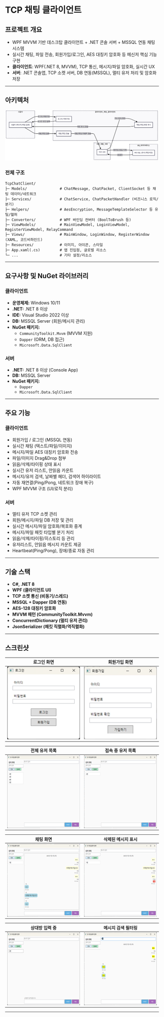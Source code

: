 # TCP 채팅 클라이언트

## 프로젝트 개요

- WPF MVVM 기반 데스크탑 클라이언트 + .NET 콘솔 서버 + MSSQL 연동 채팅 시스템
- 실시간 채팅, 파일 전송, 회원가입/로그인, AES 대칭키 암호화 등 메신저 핵심 기능 구현
- **클라이언트**: WPF(.NET 8, MVVM), TCP 통신, 메시지/파일 암호화, 실시간 UX
- **서버**: .NET 콘솔앱, TCP 소켓 서버, DB 연동(MSSQL), 멀티 유저 처리 및 암호화 저장

---

## 아키텍처
![아키텍쳐](Screenshots/ChatArchitecture.png)

### 전체 구조
```plaintext
TcpChatClient/
├─ Models/               # ChatMessage, ChatPacket, ClientSocket 등 채팅 데이터/네트워크
├─ Services/             # ChatService, ChatPacketHandler (비즈니스 로직/분기)
├─ Helpers/              # AesEncryption, MessageTemplateSelector 등 유틸/헬퍼
├─ Converters/           # WPF 바인딩 컨버터 (BoolToBrush 등)
├─ ViewModels/           # MainViewModel, LoginViewModel, RegisterViewModel, RelayCommand
├─ Views/                # MainWindow, LoginWindow, RegisterWindow (XAML, 코드비하인드)
├─ Resources/            # 이미지, 아이콘, 스타일
├─ App.xaml(.cs)         # 앱 진입점, 글로벌 리소스
└─ ...                   # 기타 설정/리소스
```

---
## 요구사항 및 NuGet 라이브러리

### 클라이언트
- **운영체제:** Windows 10/11
- **.NET:** .NET 8 이상
- **IDE:** Visual Studio 2022 이상
- **DB:** MSSQL Server (회원/메시지 관리)
- **NuGet 패키지:**
  - `CommunityToolkit.Mvvm` (MVVM 지원)
  - `Dapper` (ORM, DB 접근)
  - `Microsoft.Data.SqlClient`

### 서버
- **.NET:** .NET 8 이상 (Console App)
- **DB:** MSSQL Server
- **NuGet 패키지:**
  - `Dapper`
  - `Microsoft.Data.SqlClient`

---

## 주요 기능

### 클라이언트
- 회원가입 / 로그인 (MSSQL 연동)
- 실시간 채팅 (텍스트/파일/이미지)
- 메시지/파일 AES 대칭키 암호화 전송
- 파일/이미지 Drag&Drop 첨부
- 읽음/삭제/타이핑 상태 표시
- 실시간 유저 리스트, 안읽음 카운트
- 메시지/유저 검색, 날짜별 헤더, 검색어 하이라이트
- 자동 재연결(Ping/Pong, 네트워크 장애 복구)
- WPF MVVM 구조 (UI/로직 분리)

### 서버
- 멀티 유저 TCP 소켓 관리
- 회원/메시지/파일 DB 저장 및 관리
- 실시간 메시지/파일 암호화/복호화 중계
- 메시지/파일 패킷 타입별 분기 처리
- 읽음/삭제/타이핑/히스토리 등 관리
- 유저리스트, 안읽음 메시지 카운트 제공
- Heartbeat(Ping/Pong), 장애/종료 자동 관리

---

## 기술 스택

- **C#, .NET 8**
- **WPF (클라이언트 UI)**
- **TCP 소켓 통신 (비동기/스레드)**
- **MSSQL + Dapper (DB 연동)**
- **AES-128 대칭키 암호화**
- **MVVM 패턴 (CommunityToolkit.Mvvm)**
- **ConcurrentDictionary (멀티 유저 관리)**
- **JsonSerializer (패킷 직렬화/역직렬화)**

---

## 스크린샷

| 로그인 화면 | 회원가입 화면 |
|------------|----------|
| ![](Screenshots/Login.png) | ![](Screenshots/SignUp.png) |

| 전체 유저 목록 | 접속 중 유저 목록 |
|----------------|----------------|
| ![](Screenshots/AllUser.png) | ![](Screenshots/InUser.png) |

| 채팅 화면 | 삭제된 메시지 표시 |
|------------|------------|
| ![](Screenshots/Message.png) | ![](Screenshots/Delete.png) |

| 상대방 입력 중 | 메시지 검색 필터링 |
|----------------|----------------|
| ![](Screenshots/ing.png) | ![](Screenshots/Filtering.png) |



---
